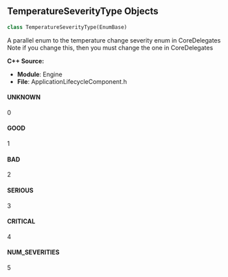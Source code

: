 ## TemperatureSeverityType Objects

```python
class TemperatureSeverityType(EnumBase)
```

A parallel enum to the temperature change severity enum in CoreDelegates
Note if you change this, then you must change the one in CoreDelegates

**C++ Source:**

- **Module**: Engine
- **File**: ApplicationLifecycleComponent.h

<a id="unreal.TemperatureSeverityType.UNKNOWN"></a>

#### UNKNOWN

0

<a id="unreal.TemperatureSeverityType.GOOD"></a>

#### GOOD

1

<a id="unreal.TemperatureSeverityType.BAD"></a>

#### BAD

2

<a id="unreal.TemperatureSeverityType.SERIOUS"></a>

#### SERIOUS

3

<a id="unreal.TemperatureSeverityType.CRITICAL"></a>

#### CRITICAL

4

<a id="unreal.TemperatureSeverityType.NUM_SEVERITIES"></a>

#### NUM_SEVERITIES

5

<a id="unreal.PlaneConstraintAxisSetting"></a>